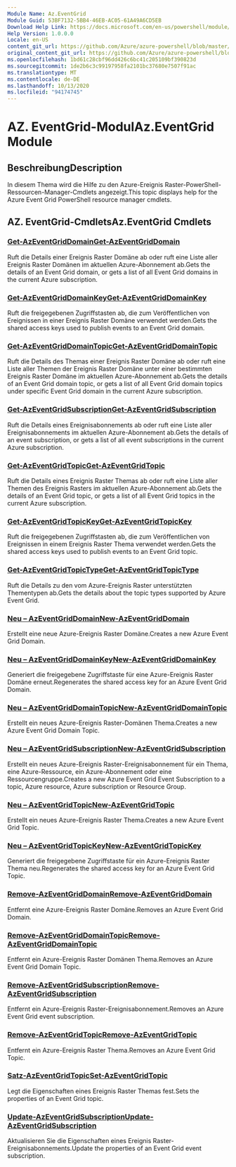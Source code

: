 ```yaml
---
Module Name: Az.EventGrid
Module Guid: 53BF7132-5BB4-46EB-AC05-61A49A6CD5EB
Download Help Link: https://docs.microsoft.com/en-us/powershell/module/az.eventgrid
Help Version: 1.0.0.0
Locale: en-US
content_git_url: https://github.com/Azure/azure-powershell/blob/master/src/EventGrid/EventGrid/help/Az.EventGrid.md
original_content_git_url: https://github.com/Azure/azure-powershell/blob/master/src/EventGrid/EventGrid/help/Az.EventGrid.md
ms.openlocfilehash: 1bd61c28cbf96dd426c6bc41c205109bf390823d
ms.sourcegitcommit: 1de2b6c3c99197958fa2101bc37680e7507f91ac
ms.translationtype: MT
ms.contentlocale: de-DE
ms.lasthandoff: 10/13/2020
ms.locfileid: "94174745"
---
```

# <span data-ttu-id="b0dd9-101">AZ. EventGrid-Modul</span><span class="sxs-lookup"><span data-stu-id="b0dd9-101">Az.EventGrid Module</span></span>
## <span data-ttu-id="b0dd9-102">Beschreibung</span><span class="sxs-lookup"><span data-stu-id="b0dd9-102">Description</span></span>
<span data-ttu-id="b0dd9-103">In diesem Thema wird die Hilfe zu den Azure-Ereignis Raster-PowerShell-Ressourcen-Manager-Cmdlets angezeigt.</span><span class="sxs-lookup"><span data-stu-id="b0dd9-103">This topic displays help for the Azure Event Grid PowerShell resource manager cmdlets.</span></span>

## <span data-ttu-id="b0dd9-104">AZ. EventGrid-Cmdlets</span><span class="sxs-lookup"><span data-stu-id="b0dd9-104">Az.EventGrid Cmdlets</span></span>
### [<span data-ttu-id="b0dd9-105">Get-AzEventGridDomain</span><span class="sxs-lookup"><span data-stu-id="b0dd9-105">Get-AzEventGridDomain</span></span>](Get-AzEventGridDomain.md)
<span data-ttu-id="b0dd9-106">Ruft die Details einer Ereignis Raster Domäne ab oder ruft eine Liste aller Ereignis Raster Domänen im aktuellen Azure-Abonnement ab.</span><span class="sxs-lookup"><span data-stu-id="b0dd9-106">Gets the details of an Event Grid domain, or gets a list of all Event Grid domains in the current Azure subscription.</span></span>

### [<span data-ttu-id="b0dd9-107">Get-AzEventGridDomainKey</span><span class="sxs-lookup"><span data-stu-id="b0dd9-107">Get-AzEventGridDomainKey</span></span>](Get-AzEventGridDomainKey.md)
<span data-ttu-id="b0dd9-108">Ruft die freigegebenen Zugriffstasten ab, die zum Veröffentlichen von Ereignissen in einer Ereignis Raster Domäne verwendet werden.</span><span class="sxs-lookup"><span data-stu-id="b0dd9-108">Gets the shared access keys used to publish events to an Event Grid domain.</span></span>

### [<span data-ttu-id="b0dd9-109">Get-AzEventGridDomainTopic</span><span class="sxs-lookup"><span data-stu-id="b0dd9-109">Get-AzEventGridDomainTopic</span></span>](Get-AzEventGridDomainTopic.md)
<span data-ttu-id="b0dd9-110">Ruft die Details des Themas einer Ereignis Raster Domäne ab oder ruft eine Liste aller Themen der Ereignis Raster Domäne unter einer bestimmten Ereignis Raster Domäne im aktuellen Azure-Abonnement ab.</span><span class="sxs-lookup"><span data-stu-id="b0dd9-110">Gets the details of an Event Grid domain topic, or gets a list of all Event Grid domain topics under specific Event Grid domain in the current Azure subscription.</span></span>

### [<span data-ttu-id="b0dd9-111">Get-AzEventGridSubscription</span><span class="sxs-lookup"><span data-stu-id="b0dd9-111">Get-AzEventGridSubscription</span></span>](Get-AzEventGridSubscription.md)
<span data-ttu-id="b0dd9-112">Ruft die Details eines Ereignisabonnements ab oder ruft eine Liste aller Ereignisabonnements im aktuellen Azure-Abonnement ab.</span><span class="sxs-lookup"><span data-stu-id="b0dd9-112">Gets the details of an event subscription, or gets a list of all event subscriptions in the current Azure subscription.</span></span>

### [<span data-ttu-id="b0dd9-113">Get-AzEventGridTopic</span><span class="sxs-lookup"><span data-stu-id="b0dd9-113">Get-AzEventGridTopic</span></span>](Get-AzEventGridTopic.md)
<span data-ttu-id="b0dd9-114">Ruft die Details eines Ereignis Raster Themas ab oder ruft eine Liste aller Themen des Ereignis Rasters im aktuellen Azure-Abonnement ab.</span><span class="sxs-lookup"><span data-stu-id="b0dd9-114">Gets the details of an Event Grid topic, or gets a list of all Event Grid topics in the current Azure subscription.</span></span>

### [<span data-ttu-id="b0dd9-115">Get-AzEventGridTopicKey</span><span class="sxs-lookup"><span data-stu-id="b0dd9-115">Get-AzEventGridTopicKey</span></span>](Get-AzEventGridTopicKey.md)
<span data-ttu-id="b0dd9-116">Ruft die freigegebenen Zugriffstasten ab, die zum Veröffentlichen von Ereignissen in einem Ereignis Raster Thema verwendet werden.</span><span class="sxs-lookup"><span data-stu-id="b0dd9-116">Gets the shared access keys used to publish events to an Event Grid topic.</span></span>

### [<span data-ttu-id="b0dd9-117">Get-AzEventGridTopicType</span><span class="sxs-lookup"><span data-stu-id="b0dd9-117">Get-AzEventGridTopicType</span></span>](Get-AzEventGridTopicType.md)
<span data-ttu-id="b0dd9-118">Ruft die Details zu den vom Azure-Ereignis Raster unterstützten Thementypen ab.</span><span class="sxs-lookup"><span data-stu-id="b0dd9-118">Gets the details about the topic types supported by Azure Event Grid.</span></span>

### [<span data-ttu-id="b0dd9-119">Neu – AzEventGridDomain</span><span class="sxs-lookup"><span data-stu-id="b0dd9-119">New-AzEventGridDomain</span></span>](New-AzEventGridDomain.md)
<span data-ttu-id="b0dd9-120">Erstellt eine neue Azure-Ereignis Raster Domäne.</span><span class="sxs-lookup"><span data-stu-id="b0dd9-120">Creates a new Azure Event Grid Domain.</span></span>

### [<span data-ttu-id="b0dd9-121">Neu – AzEventGridDomainKey</span><span class="sxs-lookup"><span data-stu-id="b0dd9-121">New-AzEventGridDomainKey</span></span>](New-AzEventGridDomainKey.md)
<span data-ttu-id="b0dd9-122">Generiert die freigegebene Zugriffstaste für eine Azure-Ereignis Raster Domäne erneut.</span><span class="sxs-lookup"><span data-stu-id="b0dd9-122">Regenerates the shared access key for an Azure Event Grid Domain.</span></span>

### [<span data-ttu-id="b0dd9-123">Neu – AzEventGridDomainTopic</span><span class="sxs-lookup"><span data-stu-id="b0dd9-123">New-AzEventGridDomainTopic</span></span>](New-AzEventGridDomainTopic.md)
<span data-ttu-id="b0dd9-124">Erstellt ein neues Azure-Ereignis Raster-Domänen Thema.</span><span class="sxs-lookup"><span data-stu-id="b0dd9-124">Creates a new Azure Event Grid Domain Topic.</span></span>

### [<span data-ttu-id="b0dd9-125">Neu – AzEventGridSubscription</span><span class="sxs-lookup"><span data-stu-id="b0dd9-125">New-AzEventGridSubscription</span></span>](New-AzEventGridSubscription.md)
<span data-ttu-id="b0dd9-126">Erstellt ein neues Azure-Ereignis Raster-Ereignisabonnement für ein Thema, eine Azure-Ressource, ein Azure-Abonnement oder eine Ressourcengruppe.</span><span class="sxs-lookup"><span data-stu-id="b0dd9-126">Creates a new Azure Event Grid Event Subscription to a topic, Azure resource, Azure subscription or Resource Group.</span></span>

### [<span data-ttu-id="b0dd9-127">Neu – AzEventGridTopic</span><span class="sxs-lookup"><span data-stu-id="b0dd9-127">New-AzEventGridTopic</span></span>](New-AzEventGridTopic.md)
<span data-ttu-id="b0dd9-128">Erstellt ein neues Azure-Ereignis Raster Thema.</span><span class="sxs-lookup"><span data-stu-id="b0dd9-128">Creates a new Azure Event Grid Topic.</span></span>

### [<span data-ttu-id="b0dd9-129">Neu – AzEventGridTopicKey</span><span class="sxs-lookup"><span data-stu-id="b0dd9-129">New-AzEventGridTopicKey</span></span>](New-AzEventGridTopicKey.md)
<span data-ttu-id="b0dd9-130">Generiert die freigegebene Zugriffstaste für ein Azure-Ereignis Raster Thema neu.</span><span class="sxs-lookup"><span data-stu-id="b0dd9-130">Regenerates the shared access key for an Azure Event Grid Topic.</span></span>

### [<span data-ttu-id="b0dd9-131">Remove-AzEventGridDomain</span><span class="sxs-lookup"><span data-stu-id="b0dd9-131">Remove-AzEventGridDomain</span></span>](Remove-AzEventGridDomain.md)
<span data-ttu-id="b0dd9-132">Entfernt eine Azure-Ereignis Raster Domäne.</span><span class="sxs-lookup"><span data-stu-id="b0dd9-132">Removes an Azure Event Grid Domain.</span></span>

### [<span data-ttu-id="b0dd9-133">Remove-AzEventGridDomainTopic</span><span class="sxs-lookup"><span data-stu-id="b0dd9-133">Remove-AzEventGridDomainTopic</span></span>](Remove-AzEventGridDomainTopic.md)
<span data-ttu-id="b0dd9-134">Entfernt ein Azure-Ereignis Raster Domänen Thema.</span><span class="sxs-lookup"><span data-stu-id="b0dd9-134">Removes an Azure Event Grid Domain Topic.</span></span>

### [<span data-ttu-id="b0dd9-135">Remove-AzEventGridSubscription</span><span class="sxs-lookup"><span data-stu-id="b0dd9-135">Remove-AzEventGridSubscription</span></span>](Remove-AzEventGridSubscription.md)
<span data-ttu-id="b0dd9-136">Entfernt ein Azure-Ereignis Raster-Ereignisabonnement.</span><span class="sxs-lookup"><span data-stu-id="b0dd9-136">Removes an Azure Event Grid event subscription.</span></span>

### [<span data-ttu-id="b0dd9-137">Remove-AzEventGridTopic</span><span class="sxs-lookup"><span data-stu-id="b0dd9-137">Remove-AzEventGridTopic</span></span>](Remove-AzEventGridTopic.md)
<span data-ttu-id="b0dd9-138">Entfernt ein Azure-Ereignis Raster Thema.</span><span class="sxs-lookup"><span data-stu-id="b0dd9-138">Removes an Azure Event Grid Topic.</span></span>

### [<span data-ttu-id="b0dd9-139">Satz-AzEventGridTopic</span><span class="sxs-lookup"><span data-stu-id="b0dd9-139">Set-AzEventGridTopic</span></span>](Set-AzEventGridTopic.md)
<span data-ttu-id="b0dd9-140">Legt die Eigenschaften eines Ereignis Raster Themas fest.</span><span class="sxs-lookup"><span data-stu-id="b0dd9-140">Sets the properties of an Event Grid topic.</span></span>

### [<span data-ttu-id="b0dd9-141">Update-AzEventGridSubscription</span><span class="sxs-lookup"><span data-stu-id="b0dd9-141">Update-AzEventGridSubscription</span></span>](Update-AzEventGridSubscription.md)
<span data-ttu-id="b0dd9-142">Aktualisieren Sie die Eigenschaften eines Ereignis Raster-Ereignisabonnements.</span><span class="sxs-lookup"><span data-stu-id="b0dd9-142">Update the properties of an Event Grid event subscription.</span></span>

